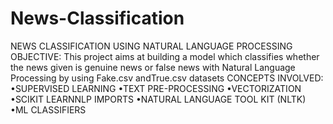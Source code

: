 # News-Classification
NEWS CLASSIFICATION USING NATURAL LANGUAGE PROCESSING OBJECTIVE: This project aims at building a model which classifies whether the news given is genuine news or false news with Natural Language Processing by using Fake.csv andTrue.csv datasets
CONCEPTS INVOLVED:
•SUPERVISED LEARNING
•TEXT PRE-PROCESSING
•VECTORIZATION
•SCIKIT LEARNNLP IMPORTS
•NATURAL LANGUAGE TOOL KIT (NLTK)
•ML CLASSIFIERS 
